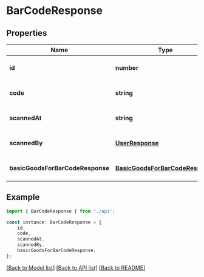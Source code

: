 # BarCodeResponse


## Properties

Name | Type | Description | Notes
------------ | ------------- | ------------- | -------------
**id** | **number** |  | [optional] [default to undefined]
**code** | **string** |  | [optional] [default to undefined]
**scannedAt** | **string** |  | [optional] [default to undefined]
**scannedBy** | [**UserResponse**](UserResponse.md) |  | [optional] [default to undefined]
**basicGoodsForBarCodeResponse** | [**BasicGoodsForBarCodeResponse**](BasicGoodsForBarCodeResponse.md) |  | [optional] [default to undefined]

## Example

```typescript
import { BarCodeResponse } from './api';

const instance: BarCodeResponse = {
    id,
    code,
    scannedAt,
    scannedBy,
    basicGoodsForBarCodeResponse,
};
```

[[Back to Model list]](../README.md#documentation-for-models) [[Back to API list]](../README.md#documentation-for-api-endpoints) [[Back to README]](../README.md)
